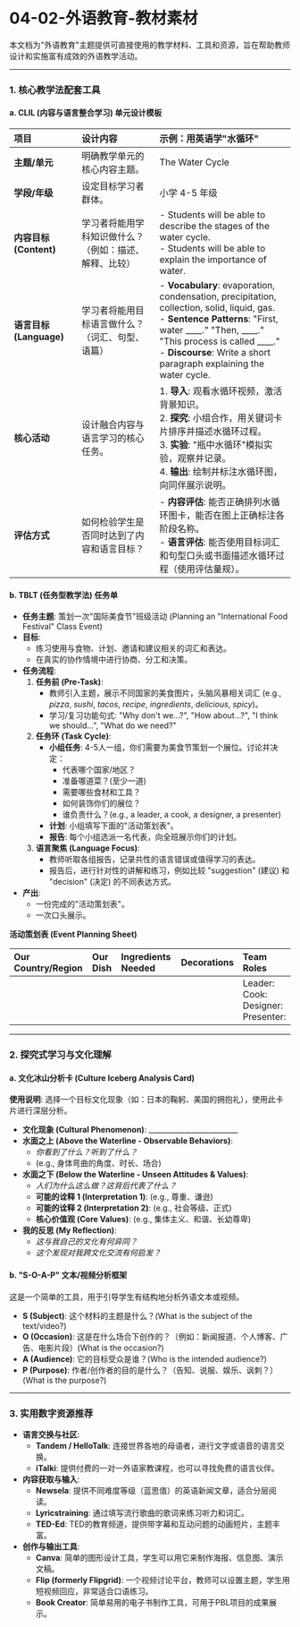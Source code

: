 # 04-02-外语教育-教材素材

本文档为"外语教育"主题提供可直接使用的教学材料、工具和资源，旨在帮助教师设计和实施富有成效的外语教学活动。

---

### 1. 核心教学法配套工具

#### a. CLIL (内容与语言整合学习) 单元设计模板

| **项目** | **设计内容** | **示例：用英语学"水循环"** |
| :--- | :--- | :--- |
| **主题/单元** | 明确教学单元的核心内容主题。 | The Water Cycle |
| **学段/年级** | 设定目标学习者群体。 | 小学 4-5 年级 |
| **内容目标 (Content)** | 学习者将能用学科知识做什么？（例如：描述、解释、比较） | - Students will be able to describe the stages of the water cycle. <br> - Students will be able to explain the importance of water. |
| **语言目标 (Language)** | 学习者将能用目标语言做什么？（词汇、句型、语篇） | - **Vocabulary**: evaporation, condensation, precipitation, collection, solid, liquid, gas. <br> - **Sentence Patterns**: "First, water ____." "Then, ____." "This process is called ____." <br> - **Discourse**: Write a short paragraph explaining the water cycle. |
| **核心活动** | 设计融合内容与语言学习的核心任务。 | 1. **导入**: 观看水循环视频，激活背景知识。 <br> 2. **探究**: 小组合作，用关键词卡片排序并描述水循环过程。 <br> 3. **实验**: "瓶中水循环"模拟实验，观察并记录。 <br> 4. **输出**: 绘制并标注水循环图，向同伴展示说明。 |
| **评估方式** | 如何检验学生是否同时达到了内容和语言目标？ | - **内容评估**: 能否正确排列水循环图卡，能否在图上正确标注各阶段名称。 <br> - **语言评估**: 能否使用目标词汇和句型口头或书面描述水循环过程（使用评估量规）。 |

#### b. TBLT (任务型教学法) 任务单

- **任务主题**: 策划一次"国际美食节"班级活动 (Planning an "International Food Festival" Class Event)
- **目标**:
  - 练习使用与食物、计划、邀请和建议相关的词汇和表达。
  - 在真实的协作情境中进行协商、分工和决策。
- **任务流程**:
    1. **任务前 (Pre-Task)**:
        - 教师引入主题，展示不同国家的美食图片，头脑风暴相关词汇 (e.g., *pizza*, *sushi*, *tacos*, *recipe*, *ingredients*, *delicious*, *spicy*)。
        - 学习/复习功能句式: "Why don't we...?", "How about...?", "I think we should...", "What do we need?"
    2. **任务环 (Task Cycle)**:
        - **小组任务**: 4-5人一组，你们需要为美食节策划一个展位。讨论并决定：
            - 代表哪个国家/地区？
            - 准备哪道菜？(至少一道)
            - 需要哪些食材和工具？
            - 如何装饰你们的展位？
            - 谁负责什么？(e.g., a leader, a cook, a designer, a presenter)
        - **计划**: 小组填写下面的"活动策划表"。
        - **报告**: 每个小组选派一名代表，向全班展示你们的计划。
    3. **语言聚焦 (Language Focus)**:
        - 教师听取各组报告，记录共性的语言错误或值得学习的表达。
        - 报告后，进行针对性的讲解和练习，例如比较 "suggestion" (建议) 和 "decision" (决定) 的不同表达方式。
- **产出**:
  - 一份完成的"活动策划表"。
  - 一次口头展示。

**活动策划表 (Event Planning Sheet)**

| Our Country/Region | Our Dish | Ingredients Needed | Decorations | Team Roles |
| :--- | :--- | :--- | :--- | :--- |
| | | | | Leader: <br> Cook: <br> Designer: <br> Presenter: |

---

### 2. 探究式学习与文化理解

#### a. 文化冰山分析卡 (Culture Iceberg Analysis Card)

**使用说明**: 选择一个目标文化现象（如：日本的鞠躬、美国的拥抱礼），使用此卡片进行深层分析。

- **文化现象 (Cultural Phenomenon)**: _________________________
- **水面之上 (Above the Waterline - Observable Behaviors)**:
  - *你看到了什么？听到了什么？*
  - (e.g., 身体弯曲的角度、时长、场合)
- **水面之下 (Below the Waterline - Unseen Attitudes & Values)**:
  - *人们为什么这么做？这背后代表了什么？*
  - **可能的诠释 1 (Interpretation 1)**: (e.g., 尊重、谦逊)
  - **可能的诠释 2 (Interpretation 2)**: (e.g., 社会等级、正式)
  - **核心价值观 (Core Values)**: (e.g., 集体主义、和谐、长幼尊卑)
- **我的反思 (My Reflection)**:
  - *这与我自己的文化有何异同？*
  - *这个发现对我跨文化交流有何启发？*

#### b. "S-O-A-P" 文本/视频分析框架

这是一个简单的工具，用于引导学生有结构地分析外语文本或视频。

- **S (Subject)**: 这个材料的主题是什么？(What is the subject of the text/video?)
- **O (Occasion)**: 这是在什么场合下创作的？（例如：新闻报道、个人博客、广告、电影片段）(What is the occasion?)
- **A (Audience)**: 它的目标受众是谁？(Who is the intended audience?)
- **P (Purpose)**: 作者/创作者的目的是什么？（告知、说服、娱乐、讽刺？）(What is the purpose?)

---

### 3. 实用数字资源推荐

- **语言交换与社区**:
  - **Tandem / HelloTalk**: 连接世界各地的母语者，进行文字或语音的语言交换。
  - **iTalki**: 提供付费的一对一外语家教课程，也可以寻找免费的语言伙伴。
- **内容获取与输入**:
  - **Newsela**: 提供不同难度等级（蓝思值）的英语新闻文章，适合分层阅读。
  - **Lyricstraining**: 通过填写流行歌曲的歌词来练习听力和词汇。
  - **TED-Ed**: TED的教育频道，提供带字幕和互动问题的动画短片，主题丰富。
- **创作与输出工具**:
  - **Canva**: 简单的图形设计工具，学生可以用它来制作海报、信息图、演示文稿。
  - **Flip (formerly Flipgrid)**: 一个视频讨论平台，教师可以设置主题，学生用短视频回应，非常适合口语练习。
  - **Book Creator**: 简单易用的电子书制作工具，可用于PBL项目的成果展示。
